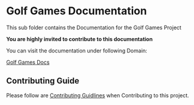 # Golf Games Documentation

This sub folder contains the Documentation for the Golf Games Project

**You are highly invited to contribute to this documentation**

You can visit the documentation under following Domain:

[Golf Games Docs](https://docs.golf.moinjulian.com)

## Contributing Guide

Please follow are [Contributing Guidlines](../CONTRIBUTING.md) when Contributing to this project.
